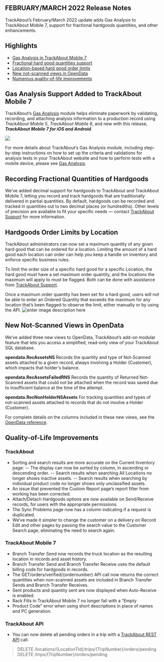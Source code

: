 ## FEBRUARY/MARCH 2022 Release Notes
TrackAbout’s February/March 2022 update adds Gas Analysis to TrackAbout Mobile 7, support for fractional hardgoods quantities, and other enhancements.


## Highlights
- [Gas Analysis in TrackAbout Mobile 7](#bm1) 
- [Fractional hard good quantities support](#bm2) 
- [Location-based hard good order limits](#bm3) 
- [New not-scanned views in OpenData](#bm4) 
- [Numerous quality-of-life improvements](#bm5) 


## <a id="bm1"></a> Gas Analysis Support Added to TrackAbout Mobile 7
TrackAbout’s [Gas Analysis](https://meta.trackabout.com/wiki/Gas_Analysis) module helps eliminate paperwork by validating, recording, and attaching analysis information to a production record using *TrackAbout Mobile 5*, *TrackAbout Mobile 6*, and new with this release, ***TrackAbout Mobile 7 for iOS and Android***. 

![](https://f.hubspotusercontent40.net/hub/5113190/hubfs/03RN-1.png)

For more details about TrackAbout’s Gas Analysis module, including step-by-step instructions on how to set up the criteria and validations for analysis tests in your TrackAbout website and how to perform tests with a mobile device, please see [Gas Analysis](https://meta.trackabout.com/wiki/Gas_Analysis).


## <a id="bm2"></a> Recording Fractional Quantities of Hardgoods
We’ve added decimal support for hardgoods to TrackAbout and TrackAbout Mobile 7, letting you record and track hardgoods that are traditionally delivered in partial quantities. By default, hardgoods can be recorded and tracked in quantities out to two decimal places (or hundredths). Other levels of precision are available to fit your specific needs — contact [TrackAbout Support](mailto:support@trackabout.com) for more information. 


## <a id="bm3"></a> Hardgoods Order Limits by Location
TrackAbout administrators can now set a maximum quantity of any given hard good that can be ordered for a location. Limiting the amount of a hard good each location can order can help you keep a handle on inventory and enforce specific business rules.

To limit the order size of a specific hard good for a specific Location, the hard good must have a set maximum order quantity, and the locations the maximum will apply to must be flagged. Both can be done with assistance from [TrackAbout Support](mailto:support@trackabout.com). 

Once a maximum order quantity has been set for a hard good, users will not be able to enter an Ordered Quantity that exceeds the maximum for any location that’s been flagged to observe the limit, either manually or by using the API. 
![enter image description here](https://f.hubspotusercontent40.net/hubfs/5113190/03RN-2.png)


## <a id="bm4"></a> New Not-Scanned Views in OpenData
We’ve added three new views to OpenData, TrackAbout’s add-on modular feature that lets you access a simplified, read-only view of your TrackAbout SQL database.

**opendata.RecAssetsNS** 
Records the quantity and type of Not-Scanned assets attached to a given record, always involving a Holder (Customer), which impacts that holder's balance. 

**opendata.RecAssetsFailedRNS** 
Records the quantity of Returned Not-Scanned assets that could not be attached when the record was saved due to insufficient balance at the time of the attempt. 

**opendata.RecNonHolderNSAssets** 
For tracking quantities and types of not-scanned assets attached to records that do not involve a Holder (Customer).

For complete details on the columns included in these new views, see the [OpenData reference](https://meta.trackabout.com/wiki/OpenData#Not-Scanned_Assets_on_Records).


## <a id="bm5"></a> Quality-of-Life Improvements

### TrackAbout

 - Sorting and search results are more accurate on the Current Inventory page: 
 -- The display can now be sorted by column, in ascending or descending order. 
 -- Search results when searching All Locations no  longer shows inactive assets. 
 -- Search results when searching by individual product code no longer shows only unclassified assets. 
 - An issue that prevented the Custom Report page’s report filter from working has been corrected.
 - Attach/Detach Hardgoods options are now available on Send/Receive records, for users with the appropriate permissions.
 - The Sync Problems page now has a column indicating if a request is duplicated. 
 - We’ve made it simpler to change the customer on a delivery on Record Edit and other pages by passing the search value to the Customer Search page, eliminating the need to search again.

### TrackAbout Mobile 7

- Branch Transfer Send now records the truck location as the resulting location in records and asset history.
- Branch Transfer Send and Branch Transfer Receive uses the default billing code for hardgoods in records.
- The GET/orders/verified/{ordernumber} API call now returns the correct quantities when non-scanned assets are included in Branch Transfer Sends and Branch Transfer Receives. 
- Sent products and quantity sent are now displayed when Auto-Receive is enabled. 
- Rack Fills in TrackAbout Mobile 7 no longer fail with a “Empty
- Product Code” error when using short descriptions in place of names and PC generation.

### TrackAbout API

 - You can now delete all pending orders in a trip with a [TrackAbout REST API](https://github.com/trackabout/API/wiki) call.

> DELETE /locations/{LocationTId}/trips/{TripNumber}/orders/pending
> DELETE /trips/{TripNumber}/orders/pending
